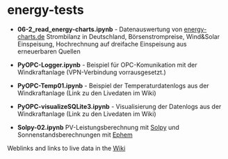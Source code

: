# energy-tests

* **06-2_read_energy-charts.ipynb** - Datenauswertung von [energy-charts.de](https://energy-charts.de/) Strombilanz in Deutschland, Börsenstrompreise, Wind&Solar Einspeisung, Hochrechnung auf dreifache Einspeisung aus erneuerbaren Quellen

* **PyOPC-Logger.ipynb** - Beispiel für OPC-Komunikation mit der Windkraftanlage (VPN-Verbindung vorrausgesetzt.)

* **PyOPC-Temp01.ipynb** - Beispiel der Temperaturdatenlogs aus der Windkraftanlage (Link zu den Livedaten im Wiki)

* **PyOPC-visualizeSQLite3.ipynb** - Visualisierung der Datenlogs aus der Windkraftanlage (Link zu den Livedaten im Wiki)

* **Solpy-02.ipynb**  PV-Leistungsberechnung mit [Solpy](http://solpy.readthedocs.io/en/latest/) und   
                  Sonnenstandsberechnungen mit [Ephem](http://rhodesmill.org/pyephem/) 

Weblinks and links to live data in the [Wiki](https://github.com/kolossos/energy-tests/wiki)
